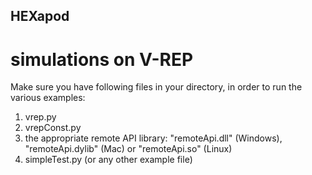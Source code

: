 ## HEXapod

# simulations on V-REP

Make sure you have following files in your directory, in order to run the various examples:
1. vrep.py
2. vrepConst.py
3. the appropriate remote API library: "remoteApi.dll" (Windows), "remoteApi.dylib" (Mac) or "remoteApi.so" (Linux)
4. simpleTest.py (or any other example file)
